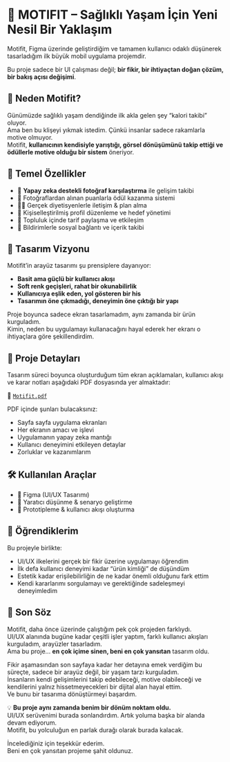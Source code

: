 # 💚 MOTIFIT – Sağlıklı Yaşam İçin Yeni Nesil Bir Yaklaşım

Motifit, Figma üzerinde geliştirdiğim ve tamamen kullanıcı odaklı düşünerek tasarladığım ilk büyük mobil uygulama projemdir.

Bu proje sadece bir UI çalışması değil; **bir fikir, bir ihtiyaçtan doğan çözüm, bir bakış açısı değişimi**.


## 🧭 Neden Motifit?

Günümüzde sağlıklı yaşam dendiğinde ilk akla gelen şey “kalori takibi” oluyor.  
Ama ben bu klişeyi yıkmak istedim. Çünkü insanlar sadece rakamlarla motive olmuyor.  
Motifit, **kullanıcının kendisiyle yarıştığı, görsel dönüşümünü takip ettiği ve ödüllerle motive olduğu bir sistem** öneriyor.



## 🌱 Temel Özellikler

- 📸 **Yapay zeka destekli fotoğraf karşılaştırma** ile gelişim takibi  
- 🏅 Fotoğraflardan alınan puanlarla ödül kazanma sistemi  
- 👩‍⚕️ Gerçek diyetisyenlerle iletişim & plan alma  
- 📲 Kişiselleştirilmiş profil düzenleme ve hedef yönetimi  
- 🫱 Topluluk içinde tarif paylaşma ve etkileşim  
- 🔔 Bildirimlerle sosyal bağlantı ve içerik takibi  



## 🧩 Tasarım Vizyonu

Motifit’in arayüz tasarımı şu prensiplere dayanıyor:

- **Basit ama güçlü bir kullanıcı akışı**  
- **Soft renk geçişleri, rahat bir okunabilirlik**  
- **Kullanıcıya eşlik eden, yol gösteren bir his**  
- **Tasarımın öne çıkmadığı, deneyimin öne çıktığı bir yapı**

Proje boyunca sadece ekran tasarlamadım, aynı zamanda bir ürün kurguladım.  
Kimin, neden bu uygulamayı kullanacağını hayal ederek her ekranı o ihtiyaçlara göre şekillendirdim.



## 📄 Proje Detayları

Tasarım süreci boyunca oluşturduğum tüm ekran açıklamaları, kullanıcı akışı ve karar notları aşağıdaki PDF dosyasında yer almaktadır:

📎 [`Motifit.pdf`](./Motifit.pdf)

PDF içinde şunları bulacaksınız:
- Sayfa sayfa uygulama ekranları  
- Her ekranın amacı ve işlevi  
- Uygulamanın yapay zeka mantığı  
- Kullanıcı deneyimini etkileyen detaylar  
- Zorluklar ve kazanımlarım



## 🛠️ Kullanılan Araçlar

- 🎨 Figma (UI/UX Tasarımı)  
- 🧠 Yaratıcı düşünme & senaryo geliştirme  
- 📁 Prototipleme & kullanıcı akışı oluşturma



## 🧠 Öğrendiklerim

Bu projeyle birlikte:

- UI/UX ilkelerini gerçek bir fikir üzerine uygulamayı öğrendim  
- İlk defa kullanıcı deneyimi kadar “ürün kimliği” de düşündüm  
- Estetik kadar erişilebilirliğin de ne kadar önemli olduğunu fark ettim  
- Kendi kararlarımı sorgulamayı ve gerektiğinde sadeleşmeyi deneyimledim


## 🤍 Son Söz

Motifit, daha önce üzerinde çalıştığım pek çok projeden farklıydı.  
UI/UX alanında bugüne kadar çeşitli işler yaptım, farklı kullanıcı akışları kurguladım, arayüzler tasarladım.  
Ama bu proje... **en çok içime sinen, beni en çok yansıtan** tasarım oldu.

Fikir aşamasından son sayfaya kadar her detayına emek verdiğim bu süreçte, sadece bir arayüz değil, bir yaşam tarzı kurguladım.  
İnsanların kendi gelişimlerini takip edebileceği, motive olabileceği ve kendilerini yalnız hissetmeyecekleri bir dijital alan hayal ettim.  
Ve bunu bir tasarıma dönüştürmeyi başardım.

💡 **Bu proje aynı zamanda benim bir dönüm noktam oldu.**  
UI/UX serüvenimi burada sonlandırdım. Artık yoluma başka bir alanda devam ediyorum.  
Motifit, bu yolculuğun en parlak durağı olarak burada kalacak.

İncelediğiniz için teşekkür ederim.  
Beni en çok yansıtan projeme şahit oldunuz.




